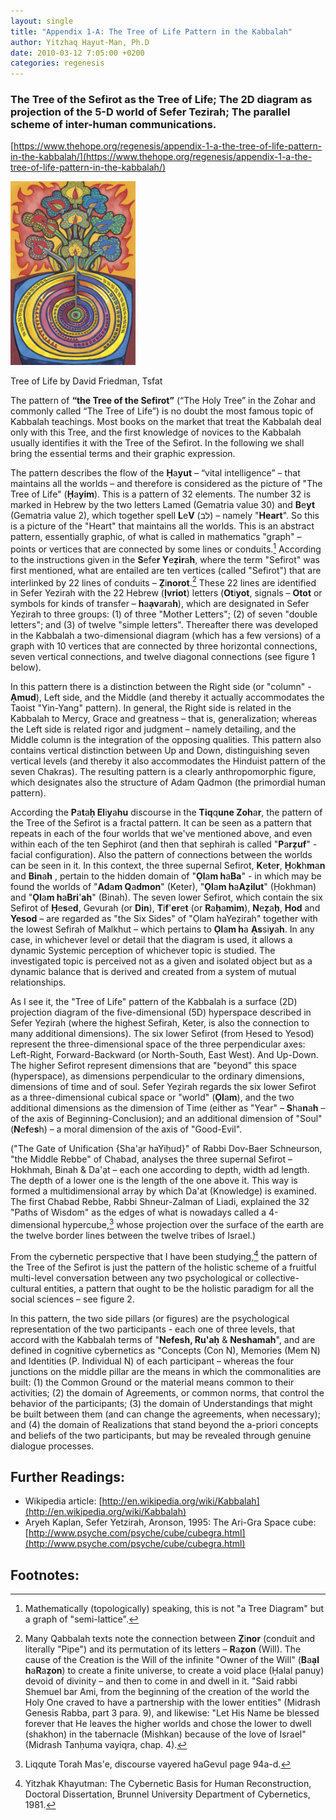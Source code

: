 ```yaml
---
layout: single
title: "Appendix 1-A: The Tree of Life Pattern in the Kabbalah"
author: Yitzhaq Hayut-Man, Ph.D
date: 2010-03-12 7:05:00 +0200
categories: regenesis
---
```


### **The Tree of the Sefirot as the Tree of Life; The 2D diagram as projection of the 5-D world of Sefer Tezirah; The parallel scheme of inter-human communications.**

[https://www.thehope.org/regenesis/appendix-1-a-the-tree-of-life-pattern-in-the-kabbalah/](https://www.thehope.org/regenesis/appendix-1-a-the-tree-of-life-pattern-in-the-kabbalah/)

<img src="/assets/tree-of-life_436x640.jpg" alt="drawing" width="200"/>

Tree of Life by David Friedman, Tsfat

The pattern of **“the Tree of the Sefirot”** (“The Holy Tree” in the Zohar and commonly called “The Tree of Life”) is no doubt the most famous topic of Kabbalah teachings. Most books on the market that treat the Kabbalah deal only with this Tree, and the first knowledge of novices to the Kabbalah usually identifies it with the Tree of the Sefirot. In the following we shall bring the essential terms and their graphic expression.

The pattern describes the flow of the **Ḥ**a**yut** – “vital intelligence” – that maintains all the worlds – and therefore is considered as the picture of "The Tree of Life" (**Ḥ**a**yim**). This is a pattern of 32 elements. The number 32 is marked in Hebrew by the two letters Lamed (Gematria value 30) and **B**e**yt** (Gematria value 2), which together spell **L**e**V** (לב) – namely "**Heart**". So this is a picture of the "Heart" that maintains all the worlds. This is an abstract pattern, essentially graphic, of what is called in mathematics "graph" – points or vertices that are connected by some lines or conduits.[^1] According to the instructions given in the **S**efe**r Y**e**ẓir**a**h**, where the term "Sefirot" was first mentioned, what are entailed are ten vertices (called "Sefirot") that are interlinked by 22 lines of conduits – **Ẓ**i**norot**.[^2] These 22 lines are identified in Sefer Yezirah with the 22 Hebrew (**Ịvriot**) letters (**Ot**i**yot**, signals – **Otot** or symbols for kinds of transfer – **h**a**ạv**a**r**a**h**), which are designated in Sefer Yeẓirah to three groups: (1) of three "Mother Letters"; (2) of seven "double letters"; and (3) of twelve "simple letters". Thereafter there was developed in the Kabbalah a two-dimensional diagram (which has a few versions) of a graph with 10 vertices that are connected by three horizontal connections, seven vertical connections, and twelve diagonal connections (see figure 1 below).

In this pattern there is a distinction between the Right side (or "column" - **Ạmud**), Left side, and the Middle (and thereby it actually accommodates the Taoist "Yin-Yang" pattern). In general, the Right side is related in the Kabbalah to Mercy, Grace and greatness – that is, generalization; whereas the Left side is related rigor and judgment – namely detailing, and the Middle column is the integration of the opposing qualities. This pattern also contains vertical distinction between Up and Down, distinguishing seven vertical levels (and thereby it also accommodates the Hinduist pattern of the seven Chakras). The resulting pattern is a clearly anthropomorphic figure, which designates also the structure of Adam Qadmon (the primordial human pattern).

According the **P**a**t**a**ḥ El**i**y**a**hu** discourse in the **Tiq**q**une Zoh**a**r**, the pattern of the Tree of the Sefirot is a fractal pattern. It can be seen as a pattern that repeats in each of the four worlds that we've mentioned above, and even within each of the ten Sephirot (and then that sephirah is called "**P**a**rẓuf**" - facial configuration). Also the pattern of connections between the worlds can be seen in it. In this context, the three supernal Sefirot, **K**e**t**e**r**, **Ḥ**o**k**h**m**a**n** and **Bin**a**h** , pertain to the hidden domain of "**Ọl**a**m h**a**Ba**" - in which may be found the worlds of "**Ad**a**m Q**a**dmon**" (Keter), "**Ọl**a**m h**a**Aẓilut**" (Ḥokhman) and "**Ọl**a**m h**a**Bri**'**ah**" (Binah). The seven lower Sefirot, which contain the six Sefirot of **Ḥ**e**s**e**d**, Gevurah (or **Din**), **T**i**f**'**er**e**t** (or **R**a**ḥ**a**mim**), **N**e**ẓ**a**ḥ**, **Hod** and **Yesod** – are regarded as "the Six Sides" of "Ọlam haYeẓirah" together with the lowest Sefirah of Malkhut – which pertains to **Ọl**a**m h**a **Ạs**si**y**a**h**. In any case, in whichever level or detail that the diagram is used, it allows a dynamic Systemic perception of whichever topic is studied. The investigated topic is perceived not as a given and isolated object but as a dynamic balance that is derived and created from a system of mutual relationships.

As I see it, the "Tree of Life" pattern of the Kabbalah is a surface (2D) projection diagram of the five-dimensional (5D) hyperspace described in Sefer Yeẓirah (where the highest Sefirah, Keter, is also the connection to many additional dimensions). The six lower Sefirot (from Ḥesed to Yesod) represent the three-dimensional space of the three perpendicular axes: Left-Right, Forward-Backward (or North-South, East West). And Up-Down. The higher Sefirot represent dimensions that are "beyond" this space (hyperspace), as dimensions perpendicular to the ordinary dimensions, dimensions of time and of soul. Sefer Yeẓirah regards the six lower Sefirot as a three-dimensional cubical space or "world" (**Ọl**a**m**), and the two additional dimensions as the dimension of Time (either as "Year" – **S**ha**n**a**h** – of the axis of Beginning-Conclusion); and an additional dimension of "Soul" (**N**e**f**e**s**h) – a moral dimension of the axis of "Good-Evil".

("The Gate of Unification {Sha'ạr haYiḥud}" of Rabbi Dov-Baer Schneurson, "the Middle Rebbe" of Chabad, analyses the three supernal Sefirot – Hokhmah, Binah & Da'ạt – each one according to depth, width ad length. The depth of a lower one is the length of the one above it. This way is formed a multidimensional array by which Da'at (Knowledge) is examined. The first Chabad Rebbe, Rabbi Shneur-Zalman of Liadi, explained the 32 "Paths of Wisdom" as the edges of what is nowadays called a 4-dimensional hypercube,[^3] whose projection over the surface of the earth are the twelve border lines between the twelve tribes of Israel.)

From the cybernetic perspective that I have been studying,[^4] the pattern of the Tree of the Sefirot is just the pattern of the holistic scheme of a fruitful multi-level conversation between any two psychological or collective-cultural entities, a pattern that ought to be the holistic paradigm for all the social sciences – see figure 2.

In this pattern, the two side pillars (or figures) are the psychological representation of the two participants - each one of three levels, that accord with the Kabbalah terms of "**Nefesh, Ru'aḥ** & **Neshamah**", and are defined in cognitive cybernetics as "Concepts (Con N), Memories (Mem N) and Identities (P. Individual N) of each participant – whereas the four junctions on the middle pillar are the means in which the commonalities are built: (1) the Common Ground or the material means common to their activities; (2) the domain of Agreements, or common norms, that control the behavior of the participants; (3) the domain of Understandings that might be built between them (and can change the agreements, when necessary); and (4) the domain of Realizations that stand beyond the a-priori concepts and beliefs of the two participants, but may be revealed through genuine dialogue processes.

## Further Readings:

- Wikipedia article: [http://en.wikipedia.org/wiki/Kabbalah](http://en.wikipedia.org/wiki/Kabbalah)
- Aryeh Kaplan, Sefer Yetzirah, Aronson, 1995: The Ari-Gra Space cube: [http://www.psyche.com/psyche/cube/cubegra.html](http://www.psyche.com/psyche/cube/cubegra.html)

## Footnotes:

[^1]: Mathematically (topologically) speaking, this is not "a Tree Diagram" but a graph of "semi-lattice".
[^2]: Many Qabbalah texts note the connection between **Ẓ**i**nor** (conduit and literally "Pipe") and its permutation of its letters – **R**a**ẓon** (Will). The cause of the Creation is the Will of the infinite "Owner of the Will" (**B**a**ạl h**a**R**a**ẓon**) to create a finite universe, to create a void place (Ḥalal panuy) devoid of divinity – and then to come in and dwell in it. "Said rabbi Shemuel bar Ami, from the beginning of the creation of the world the Holy One craved to have a partnership with the lower entities" (Midrash Genesis Rabba, part 3 para. 9), and likewise: "Let His Name be blessed forever that He leaves the higher worlds and chose the lower to dwell (shakhon) in the tabernacle (Mishkan) because of the love of Israel" (Midrash Tanḥuma vayiqra, chap. 4).
[^3]: Liqqute Torah Mas'e, discourse vayered haGevul page 94a-d.
[^4]: Yitzhak Khayutman: The Cybernetic Basis for Human Reconstruction, Doctoral Dissertation, Brunnel University Department of Cybernetics, 1981.
